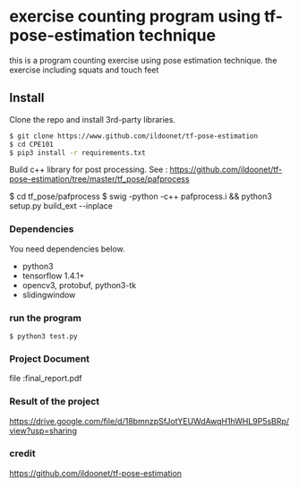 # exercise counting program using tf-pose-estimation technique 
this is a program counting exercise using pose estimation technique. the exercise including squats and touch feet

## Install
Clone the repo and install 3rd-party libraries.

```bash
$ git clone https://www.github.com/ildoonet/tf-pose-estimation
$ cd CPE101
$ pip3 install -r requirements.txt
```

Build c++ library for post processing. See : https://github.com/ildoonet/tf-pose-estimation/tree/master/tf_pose/pafprocess

$ cd tf_pose/pafprocess
$ swig -python -c++ pafprocess.i && python3 setup.py build_ext --inplace
### Dependencies

You need dependencies below.

- python3
- tensorflow 1.4.1+
- opencv3, protobuf, python3-tk
- slidingwindow

### run the program
```
$ python3 test.py
```
### Project Document
file :final_report.pdf

### Result of the project
https://drive.google.com/file/d/18bmnzpSfJotYEUWdAwqH1hWHL9P5sBRp/view?usp=sharing

### credit 
https://github.com/ildoonet/tf-pose-estimation
